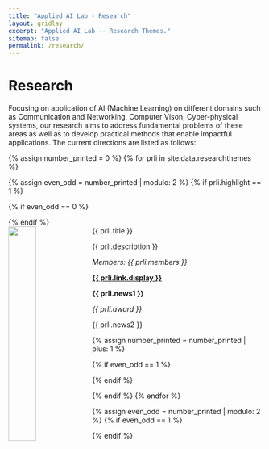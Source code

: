 ```yaml
---
title: "Applied AI Lab - Research"
layout: gridlay
excerpt: "Applied AI Lab -- Research Themes."
sitemap: false
permalink: /research/
---
```



# Research

Focusing on application of AI (Machine Learning) on different domains such as Communication and Networking, Computer Vison, Cyber-physical systems, our research aims to address fundamental problems of these areas as well as to develop practical methods that enable impactful applications. The current directions are listed as follows:

{% assign number_printed = 0 %}
{% for prli in site.data.researchthemes %}

{% assign even_odd = number_printed | modulo: 2 %}
{% if prli.highlight == 1 %}

{% if even_odd == 0 %}
<div class="row">
{% endif %}

<div class="col-sm-6 clearfix">
 <div class="well">
  <pubtit>{{ prli.title }}</pubtit>
  <img src="{{ site.url }}{{ site.baseurl }}/images/researchpic/{{ prli.image }}" class="img-responsive" width="33%" style="float: left" />
  <p>{{ prli.description }}</p>
  <p><em>Members: {{ prli.members }}</em></p>
  <p><strong><a href="{{ prli.link.url }}">{{ prli.link.display }}</a></strong></p>
  <p class="text-danger"><strong> {{ prli.news1 }}</strong></p>
  <p> <em> {{ prli.award }} </em> </p>
  <p> {{ prli.news2 }} </p>
 </div>
</div>

{% assign number_printed = number_printed | plus: 1 %}

{% if even_odd == 1 %}
</div>
{% endif %}

{% endif %}
{% endfor %}

{% assign even_odd = number_printed | modulo: 2 %}
{% if even_odd == 1 %}
</div>
{% endif %}

<p> &nbsp; </p>
